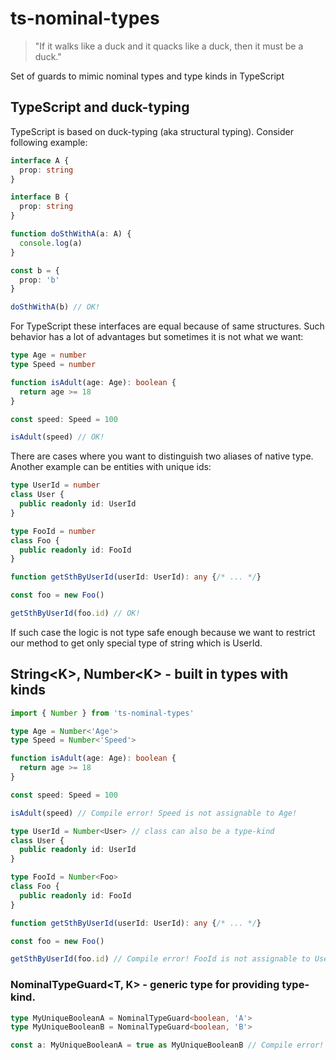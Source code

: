 # ts-nominal-types

>"If it walks like a duck and it quacks like a duck, then it must be a duck."

Set of guards to mimic nominal types and type kinds in TypeScript

## TypeScript and duck-typing

TypeScript is based on duck-typing (aka structural typing). Consider following example:

```typescript
interface A {
  prop: string
}

interface B {
  prop: string
}

function doSthWithA(a: A) {
  console.log(a)
}

const b = {
  prop: 'b'
}

doSthWithA(b) // OK!

```

For TypeScript these interfaces are equal because of same structures.
Such behavior has a lot of advantages but sometimes it is not what we want:

```typescript
type Age = number
type Speed = number

function isAdult(age: Age): boolean {
  return age >= 18
}

const speed: Speed = 100

isAdult(speed) // OK!
```

There are cases where you want to distinguish two aliases of native type.
Another example can be entities with unique ids:

```typescript
type UserId = number
class User {
  public readonly id: UserId
}

type FooId = number
class Foo {
  public readonly id: FooId
}

function getSthByUserId(userId: UserId): any {/* ... */}

const foo = new Foo()

getSthByUserId(foo.id) // OK!
```

If such case the logic is not type safe enough because we want to restrict
our method to get only special type of string which is UserId.

## String\<K>, Number\<K> - built in types with kinds

```typescript
import { Number } from 'ts-nominal-types'

type Age = Number<'Age'>
type Speed = Number<'Speed'>

function isAdult(age: Age): boolean {
  return age >= 18
}

const speed: Speed = 100

isAdult(speed) // Compile error! Speed is not assignable to Age!
```

```typescript
type UserId = Number<User> // class can also be a type-kind
class User {
  public readonly id: UserId
}

type FooId = Number<Foo>
class Foo {
  public readonly id: FooId
}

function getSthByUserId(userId: UserId): any {/* ... */}

const foo = new Foo()

getSthByUserId(foo.id) // Compile error! FooId is not assignable to UserId
```

### NominalTypeGuard<T, K> - generic type for providing type-kind.

```typescript
type MyUniqueBooleanA = NominalTypeGuard<boolean, 'A'>
type MyUniqueBooleanB = NominalTypeGuard<boolean, 'B'>

const a: MyUniqueBooleanA = true as MyUniqueBooleanB // Compile error! MyUniqueBooleanA is not assignable to MyUniqueBooleanB
```